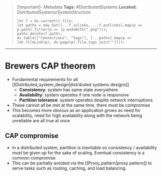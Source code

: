 > [!important]- Metadata
> **Tags:** #DistributedSystems 
> **Located:** DistributedSystems/SystemStructure
> ```dataviewjs
> let f = dv.current().file;
> let paths = new Set([...f.inlinks, ...f.outlinks].map(p => p.path).filter(p => !p.endsWith(".png")));
> paths.delete(f.path);
> dv.table(["Connections", "Tags"], [...paths].map(p => [dv.fileLink(p), dv.page(p).file.tags.join("")]));
> ```

___
# Brewers CAP theorem
- Fundamental requirements for all [[Distributed_system_design|distributed systems designs]]
	- **Consistency**: system has same state everywhere
	- **Availability**: system operates if one node is responsive 
	- **Partition tolerance**: system operates despite network interruptions
- These cannot all be met at the same time, there must be compromise 
- This becomes more obvious as an application grows as need for scalability, need for high availability along with the network being unreliable are all true at once

## CAP compromise 
- In a distributed system, partition is inevitable so consistency / availability must be given up for the sake of scaling. Eventual consistency is a common compromise 
- This can be partially avoided via the [[Proxy_pattern|proxy pattern]] to serve tasks such as routing, caching, and load balancing. 
